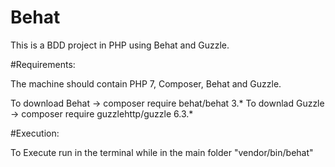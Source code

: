 # Behat

This is a BDD project in PHP using Behat and Guzzle.

#Requirements:

The machine should contain PHP 7, Composer, Behat and Guzzle.

To download Behat -> composer require behat/behat 3.*
To downlad Guzzle -> composer require guzzlehttp/guzzle 6.3.*

#Execution:

To Execute run in the terminal while in the main folder "vendor/bin/behat"
